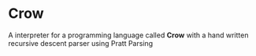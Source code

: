 # Crow
A interpreter for a programming language called **Crow** with a hand written recursive descent parser using Pratt Parsing 
